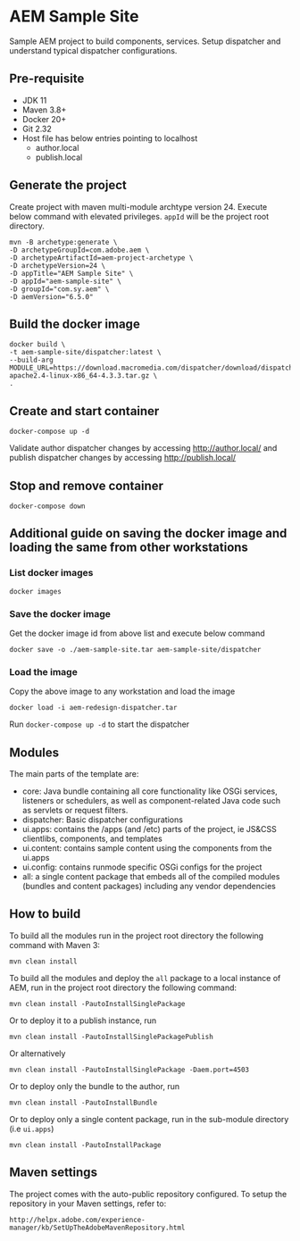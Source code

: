 # AEM Sample Site

Sample AEM project to build components, services. Setup dispatcher and understand typical dispatcher configurations.

## Pre-requisite

* JDK 11
* Maven 3.8+
* Docker 20+
* Git 2.32
* Host file has below entries pointing to localhost
    * author.local
    * publish.local

## Generate the project

Create project with maven multi-module archtype version 24. Execute below command with elevated privileges. `appId` will
be the project root directory.

    mvn -B archetype:generate \
    -D archetypeGroupId=com.adobe.aem \
    -D archetypeArtifactId=aem-project-archetype \
    -D archetypeVersion=24 \
    -D appTitle="AEM Sample Site" \
    -D appId="aem-sample-site" \
    -D groupId="com.sy.aem" \
    -D aemVersion="6.5.0"

## Build the docker image

    docker build \
    -t aem-sample-site/dispatcher:latest \
    --build-arg MODULE_URL=https://download.macromedia.com/dispatcher/download/dispatcher-apache2.4-linux-x86_64-4.3.3.tar.gz \
    .

## Create and start container

    docker-compose up -d

Validate author dispatcher changes by accessing http://author.local/ and publish dispatcher changes by
accessing http://publish.local/

## Stop and remove container

    docker-compose down

## Additional guide on saving the docker image and loading the same from other workstations

### List docker images

    docker images

### Save the docker image

Get the docker image id from above list and execute below command

    docker save -o ./aem-sample-site.tar aem-sample-site/dispatcher

### Load the image

Copy the above image to any workstation and load the image

    docker load -i aem-redesign-dispatcher.tar

Run `docker-compose up -d` to start the dispatcher

## Modules

The main parts of the template are:

* core: Java bundle containing all core functionality like OSGi services, listeners or schedulers, as well as
  component-related Java code such as servlets or request filters.
* dispatcher: Basic dispatcher configurations
* ui.apps: contains the /apps (and /etc) parts of the project, ie JS&CSS clientlibs, components, and templates
* ui.content: contains sample content using the components from the ui.apps
* ui.config: contains runmode specific OSGi configs for the project
* all: a single content package that embeds all of the compiled modules (bundles and content packages) including any
  vendor dependencies

## How to build

To build all the modules run in the project root directory the following command with Maven 3:

    mvn clean install

To build all the modules and deploy the `all` package to a local instance of AEM, run in the project root directory the
following command:

    mvn clean install -PautoInstallSinglePackage

Or to deploy it to a publish instance, run

    mvn clean install -PautoInstallSinglePackagePublish

Or alternatively

    mvn clean install -PautoInstallSinglePackage -Daem.port=4503

Or to deploy only the bundle to the author, run

    mvn clean install -PautoInstallBundle

Or to deploy only a single content package, run in the sub-module directory (i.e `ui.apps`)

    mvn clean install -PautoInstallPackage

## Maven settings

The project comes with the auto-public repository configured. To setup the repository in your Maven settings, refer to:

    http://helpx.adobe.com/experience-manager/kb/SetUpTheAdobeMavenRepository.html
